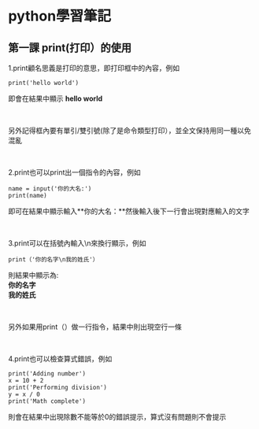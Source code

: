 # python學習筆記
## 第一課 print(打印）的使用
1.print顧名思義是打印的意思，即打印框中的內容，例如

```
print('hello world')
```

  即會在結果中顯示 **hello world**
  
&nbsp;
  
  另外記得框內要有單引/雙引號(除了是命令類型打印），並全文保持用同一種以免混亂

&nbsp;

2.print也可以print出一個指令的內容，例如

```
name = input('你的大名:')
print(name)
```
即可在結果中顯示輸入**你的大名：**然後輸入後下一行會出現對應輸入的文字

&nbsp;

3.print可以在括號內輸入\n來換行顯示，例如

```
print（'你的名字\n我的姓氏'）
```
則結果中顯示為:
<br>
**你的名字**
<br>
**我的姓氏**

&nbsp;

另外如果用print（）做一行指令，結果中則出現空行一條

&nbsp;

4.print也可以檢查算式錯誤，例如
```
print('Adding number')
x = 10 + 2
print('Performing division')
y = x / 0
print('Math complete')
```
則會在結果中出現除數不能等於0的錯誤提示，算式沒有問題則不會提示
